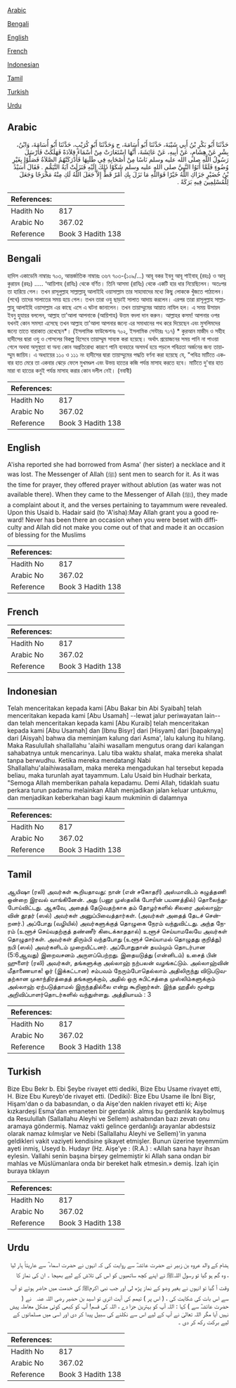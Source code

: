 [Arabic](#arabic)

[Bengali](#bengali)

[English](#english)

[French](#french)

[Indonesian](#indonesian)

[Tamil](#tamil)

[Turkish](#turkish)

[Urdu](#urdu)

## Arabic


<div dir="rtl" lang="ar" style={{fontSize:'larger',backgroundColor:'#f8f9fa',padding:20}}>
حَدَّثَنَا أَبُو بَكْرِ بْنُ أَبِي شَيْبَةَ، حَدَّثَنَا أَبُو أُسَامَةَ، ح وَحَدَّثَنَا أَبُو كُرَيْبٍ، حَدَّثَنَا أَبُو أُسَامَةَ، وَابْنُ، بِشْرٍ عَنْ هِشَامٍ، عَنْ أَبِيهِ، عَنْ عَائِشَةَ، أَنَّهَا اسْتَعَارَتْ مِنْ أَسْمَاءَ قِلاَدَةً فَهَلَكَتْ فَأَرْسَلَ رَسُولُ اللَّهِ صلى الله عليه وسلم نَاسًا مِنْ أَصْحَابِهِ فِي طَلَبِهَا فَأَدْرَكَتْهُمُ الصَّلاَةُ فَصَلَّوْا بِغَيْرِ وُضُوءٍ فَلَمَّا أَتَوُا النَّبِيَّ صلى الله عليه وسلم شَكَوْا ذَلِكَ إِلَيْهِ فَنَزَلَتْ آيَةُ التَّيَمُّمِ ‏.‏ فَقَالَ أُسَيْدُ بْنُ حُضَيْرٍ جَزَاكِ اللَّهُ خَيْرًا فَوَاللَّهِ مَا نَزَلَ بِكِ أَمْرٌ قَطُّ إِلاَّ جَعَلَ اللَّهُ لَكِ مِنْهُ مَخْرَجًا وَجَعَلَ لِلْمُسْلِمِينَ فِيهِ بَرَكَةً ‏.‏
</div>
<div style={{backgroundColor:'#f8f9fa',padding:20, marginBottom: 10}}><table> <thead> <tr> <th>References:</th> <th></th> </tr> </thead> <tbody><tr><td>Hadith No</td><td>817</td></tr><tr><td>Arabic No</td><td>367.02</td></tr><tr><td>Reference</td><td>Book 3 Hadith 138</td></tr></tbody></table></div>

## Bengali


<div dir="ltr" lang="bn" style={{fontSize:'larger',backgroundColor:'#f8f9fa',padding:20}}>
হাদিস একাডেমি নাম্বারঃ ৭০৩, আন্তর্জাতিক নাম্বারঃ ৩৬৭ ৭০৩-(১০৯/...) আবূ বকর ইবনু আবূ শাইবাহ্ (রহঃ) ও আবূ কুরায়ব (রহঃ) ..... ‘আয়িশাহ (রাযিঃ) থেকে বর্ণিত। তিনি আসমা (রাযিঃ) থেকে একটি হার ধার নিয়েছিলেন। অতঃপর তা হারিয়ে গেল। তখন রাসূলুল্লাহ সাল্লাল্লাহু আলাইহি ওয়াসাল্লাম তার সাহাবাদের মধ্যে কিছু লোককে খুঁজতে পাঠালেন। (পথে) তাদের সালাতের সময় হয়ে গেল। তখন তারা ওযু ছাড়াই সালাত আদায় করলেন। এরপর তারা রাসূলুল্লাহ সাল্লাল্লাহু আলাইহি ওয়াসাল্লাম এর কাছে এসে এ ঘটনা জানালেন। তখন তায়াম্মুমের আয়াত নাযিল হল। এ সময় উসায়দ ইবনু হুযায়র বললেন, আল্লাহ তা'আলা আপনাকে (আয়িশাহ) উত্তম বদলা দান করুন। আল্লাহর কসম! আপনার ওপর যখনই কোন সমস্যা এসেছে তখন আল্লাহ তা'আলা আপনার জন্যে এর সমাধানের পথ করে দিয়েছেন এবং মুসলিমদের জন্যে তাতে বারাকাত রেখেছেন*। (ইসলামিক ফাউন্ডেশনঃ ৭০২, ইসলামিক সেন্টারঃ ৭১৭) * কুরআন মাজীদ ও সহীহ হাদীসের দ্বারা ওযু ও গোসলের বিকল্প হিসেবে তায়াম্মুম সাব্যস্ত করা হয়েছে। অর্থাৎ প্রয়োজনের সময় পানি না পাওয়া গেলে অথবা অসুস্থতা বা অন্য কোন অপ্রতিরোধ্য কারণে পানি ব্যবহারে অসমর্থ হয়ে পড়লে পবিত্রতা অর্জনের জন্য তায়াম্মুম জায়িয। এ অধ্যায়ের ১১০ ও ১১১ নং হাদীসের দ্বারা তায়াম্মুমের পদ্ধতি বর্ণনা করা হয়েছে যে, "পবিত্র মাটিতে একবার হাত মেরে তা একবার ঝেড়ে ফেলে মুখমণ্ডল এবং উভয় হাতের কজি পর্যন্ত মাসাহ করতে হবে। মাটিতে দু'বার হাত মারা বা হাতের কনুই পর্যন্ত মাসাহ করার কোন দলীল নেই। (নবাবী)
</div>
<div style={{backgroundColor:'#f8f9fa',padding:20, marginBottom: 10}}><table> <thead> <tr> <th>References:</th> <th></th> </tr> </thead> <tbody><tr><td>Hadith No</td><td>817</td></tr><tr><td>Arabic No</td><td>367.02</td></tr><tr><td>Reference</td><td>Book 3 Hadith 138</td></tr></tbody></table></div>

## English


<div dir="ltr" lang="en" style={{fontSize:'larger',backgroundColor:'#f8f9fa',padding:20}}>
A'isha reported she had borrowed from Asma' (her sister) a necklace and it was lost. The Messenger of Allah (ﷺ) sent men to search for it. As it was the time for prayer, they offered prayer without ablution (as water was not available there). When they came to the Messenger of Allah (ﷺ), they made a complaint about it, and the verses pertaining to tayammum were revealed. Upon this Usaid b. Hadair said (to 'A'isha):May Allah grant you a good reward! Never has been there an occasion when you were beset with difficulty and Allah did not make you come out of that and made it an occasion of blessing for the Muslims
</div>
<div style={{backgroundColor:'#f8f9fa',padding:20, marginBottom: 10}}><table> <thead> <tr> <th>References:</th> <th></th> </tr> </thead> <tbody><tr><td>Hadith No</td><td>817</td></tr><tr><td>Arabic No</td><td>367.02</td></tr><tr><td>Reference</td><td>Book 3 Hadith 138</td></tr></tbody></table></div>

## French


<div dir="ltr" lang="fr" style={{fontSize:'larger',backgroundColor:'#f8f9fa',padding:20}}>

</div>
<div style={{backgroundColor:'#f8f9fa',padding:20, marginBottom: 10}}><table> <thead> <tr> <th>References:</th> <th></th> </tr> </thead> <tbody><tr><td>Hadith No</td><td>817</td></tr><tr><td>Arabic No</td><td>367.02</td></tr><tr><td>Reference</td><td>Book 3 Hadith 138</td></tr></tbody></table></div>

## Indonesian


<div dir="ltr" lang="id" style={{fontSize:'larger',backgroundColor:'#f8f9fa',padding:20}}>
Telah menceritakan kepada kami [Abu Bakar bin Abi Syaibah] telah menceritakan kepada kami [Abu Usamah] --lewat jalur periwayatan lain-- dan telah menceritakan kepada kami [Abu Kuraib] telah menceritakan kepada kami [Abu Usamah] dan [Ibnu Bisyr] dari [Hisyam] dari [bapaknya] dari [Aisyah] bahwa dia meminjam kalung dari Asma', lalu kalung itu hilang. Maka Rasulullah shallallahu 'alaihi wasallam mengutus orang dari kalangan sahabatnya untuk mencarinya. Lalu tiba waktu shalat, maka mereka shalat tanpa berwudhu. Ketika mereka mendatangi Nabi Shallallahu'alaihiwasallam, maka mereka mengadukan hal tersebut kepada beliau, maka turunlah ayat tayammum. Lalu Usaid bin Hudhair berkata, "Semoga Allah memberikan pahala kepadamu. Demi Allah, tidaklah suatu perkara turun padamu melainkan Allah menjadikan jalan keluar untukmu, dan menjadikan keberkahan bagi kaum mukminin di dalamnya
</div>
<div style={{backgroundColor:'#f8f9fa',padding:20, marginBottom: 10}}><table> <thead> <tr> <th>References:</th> <th></th> </tr> </thead> <tbody><tr><td>Hadith No</td><td>817</td></tr><tr><td>Arabic No</td><td>367.02</td></tr><tr><td>Reference</td><td>Book 3 Hadith 138</td></tr></tbody></table></div>

## Tamil


<div dir="ltr" lang="ta" style={{fontSize:'larger',backgroundColor:'#f8f9fa',padding:20}}>
ஆயிஷா (ரலி) அவர்கள் கூறியதாவது: நான் (என் சகோதரி) அஸ்மாவிடம் கழுத்தணி ஒன்றை இரவல் வாங்கினேன். அது (பனூ முஸ்தலிக் போரின் பயணத்தில்) தொலைந்துபோய்விட்டது. ஆகவே, அதைத் தேடுவதற்காக தம் தோழர்களில் சிலரை அல்லாஹ்வின் தூதர் (ஸல்) அவர்கள் அனுப்பிவைத்தார்கள். (அவர்கள் அதைத் தேடச் சென்றனர்.) அப்போது (வழியில்) அவர்களுக்குத் தொழுகை நேரம் வந்துவிட்டது. அந்த நேரம் (உளூச் செய்வதற்குத் தண்ணீர் கிடைக்காததால்) உளூச் செய்யாமலேயே அவர்கள் தொழுதார்கள். அவர்கள் திரும்பி வந்தபோது (உளூச் செய்யாமல் தொழுதது குறித்து) நபி (ஸல்) அவர்களிடம் முறையிட்டனர். அப்போதுதான் தயம்மும் தொடர்பான (5:6ஆவது) இறைவசனம் அருளப்பெற்றது. இதையடுத்து (என்னிடம்) உசைத் பின் ஹுளைர் (ரலி) அவர்கள், தங்களுக்கு அல்லாஹ் நற்பலன் வழங்கட்டும். அல்லாஹ்வின் மீதாணையாக! ஓர் (இக்கட்டான) சம்பவம் நேரும்போதெல்லாம் அதிலிருந்து விடுபடுவதற்கான முகாந்திரத்தைத் தங்களுக்கும், அதில் ஒரு சுபிட்சத்தை முஸ்லிம்களுக்கும் அல்லாஹ் ஏற்படுத்தாமல் இருந்ததில்லை என்று கூறினார்கள். இந்த ஹதீஸ் மூன்று அறிவிப்பாளர்தொடர்களில் வந்துள்ளது. அத்தியாயம் : 3
</div>
<div style={{backgroundColor:'#f8f9fa',padding:20, marginBottom: 10}}><table> <thead> <tr> <th>References:</th> <th></th> </tr> </thead> <tbody><tr><td>Hadith No</td><td>817</td></tr><tr><td>Arabic No</td><td>367.02</td></tr><tr><td>Reference</td><td>Book 3 Hadith 138</td></tr></tbody></table></div>

## Turkish


<div dir="ltr" lang="tr" style={{fontSize:'larger',backgroundColor:'#f8f9fa',padding:20}}>
Bize Ebu Bekr b. Ebi Şeybe rivayet etti dediki, Bize Ebu Usame rivayet etti, H. Bize Ebu Kureyb'de rivayet etti. (Dediki): Bize Ebu Usame ile İbni Bişr, Hişam'dan o da babasından, o da Aişe'den naklen rivayet etti ki; Aişe kızkardeşi Esma'dan emaneten bir gerdanlık .almış bu gerdanlık kaybolmuş da Resulullah (Sallallahu Aleyhi ve Sellem) ashabından bazı zevatı onu aramaya göndermiş. Namaz vakti gelince gerdanlığı arayanlar abdestsiz olarak namaz kılmışlar ve Nebi (Sallallahu Aleyhi ve Sellem)'in yanına geldikleri vakit vaziyeti kendisine şikayet etmişler. Bunun üzerine teyemmüm ayeti inmiş, Useyd b. Hudayr (Hz. Aişe'ye : (R.A.) : «Allah sana hayır ihsan eylesin. Vallahi senin başına birşey gelmemiştir ki Allah sana ondan bir mahlas ve Müslümanlara onda bir bereket halk etmesin.» demiş. İzah için buraya tıklayın
</div>
<div style={{backgroundColor:'#f8f9fa',padding:20, marginBottom: 10}}><table> <thead> <tr> <th>References:</th> <th></th> </tr> </thead> <tbody><tr><td>Hadith No</td><td>817</td></tr><tr><td>Arabic No</td><td>367.02</td></tr><tr><td>Reference</td><td>Book 3 Hadith 138</td></tr></tbody></table></div>

## Urdu


<div dir="rtl" lang="ur" style={{fontSize:'larger',backgroundColor:'#f8f9fa',padding:20}}>
ہشام کے والد عروہ بن زبیر نے حضرت عائشہؓ سے روایت کی کہ انہوں نے حضرت اسماء ؓ سے عاریتاً ہار لیا ، وہ گم ہو گیا تو رسول اللہﷺ نے اپنے کچھ ساتھیوں کو اس کی تلاش کے لیے بھیجا ۔ ان کی نماز کا وقت آ گیا تو انہوں نے بغیر وضو کے نماز پڑھ لی اور جب نبی اکرمﷺ کی خدمت میں حاضر ہوئے تو آپ سے اس بات کی شکایت کی ، ( اس پر ) تیمم کی آیت اتری تو اسید بن حضیر ‌رضی ‌اللہ ‌عنہ ‌ ‌ نے ( حضرت عائشہؓ سے ) کہا : اللہ آپ کو بہترین جزا دے ، اللہ کی قسم! آپ کو کبھی کوئی مشکل معاملہ پیش نہیں آیا مگر اللہ تعالیٰ نے آپ کے لیے اس سے نکلنے کی سبیل پیدا کر دی اور اسی میں مسلمانوں کے لیے برکت رکھ کر دی ۔
</div>
<div style={{backgroundColor:'#f8f9fa',padding:20, marginBottom: 10}}><table> <thead> <tr> <th>References:</th> <th></th> </tr> </thead> <tbody><tr><td>Hadith No</td><td>817</td></tr><tr><td>Arabic No</td><td>367.02</td></tr><tr><td>Reference</td><td>Book 3 Hadith 138</td></tr></tbody></table></div>